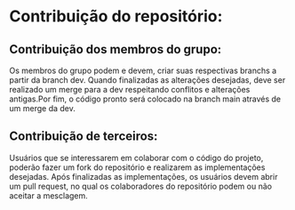 # Contribuição do repositório:

## Contribuição dos membros do grupo:
Os membros do grupo podem e devem, criar suas respectivas branchs a partir da branch dev. Quando finalizadas as alterações desejadas, deve ser realizado um merge para a dev respeitando conflitos e alterações antigas.Por fim, o código pronto será colocado na branch main através de um merge da dev.

## Contribuição de terceiros: 
Usuários que se interessarem em colaborar com o código do projeto, poderão fazer um fork do repositório e realizarem as implementações desejadas. Após finalizadas as implementações, os usuários devem abrir um pull request, no qual os colaboradores do repositório podem ou não aceitar a mesclagem.
